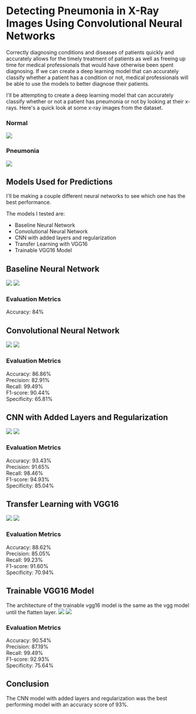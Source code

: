 # Detecting Pneumonia in X-Ray Images Using Convolutional Neural Networks

Correctly diagnosing conditions and diseases of patients quickly and accurately allows for the timely treatment of patients as well as freeing up time for medical professionals that would have otherwise been spent diagnosing. If we can create a deep learning model that can accurately classify whether a patient has a condition or not, medical professionals will be able to use the models to better diagnose their patients. 

I'll be attempting to create a deep learning model that can accurately classify whether or not a patient has pneumonia or not by looking at their x-rays. Here's a quick look at some x-ray images from the dataset.

### Normal
<img src='https://i.imgur.com/XiAsJFS.png'>

### Pneumonia
<img src='https://i.imgur.com/DCoj0cd.png'>

## Models Used for Predictions

I'll be making a couple different neural networks to see which one has the best performance. 

The models I tested are:<br>
* Baseline Neural Network
* Convolutional Neural Network
* CNN with added layers and regularization
* Transfer Learning with VGG16
* Trainable VGG16 Model

## Baseline Neural Network
<img src='https://i.imgur.com/aBVbdxV.png'>
<img src='https://i.imgur.com/uVbUkUM.png'>

### Evaluation Metrics
Accuracy: 84%

## Convolutional Neural Network
<img src='https://i.imgur.com/zTKEWdh.png'>
<img src='https://i.imgur.com/g3SqVv7.png'>

### Evaluation Metrics
Accuracy: 86.86%<br>
Precision: 82.91%<br>
Recall: 99.49%<br>
F1-score: 90.44%<br>
Specificity: 65.81%

## CNN with Added Layers and Regularization
<img src='https://i.imgur.com/Id7ZDHM.png'>
<img src='https://i.imgur.com/r1NCIdF.png'>

### Evaluation Metrics
Accuracy: 93.43%<br>
Precision: 91.65%<br>
Recall: 98.46%<br>
F1-score: 94.93%<br>
Specificity: 85.04%

## Transfer Learning with VGG16
<img src='https://i.imgur.com/CAgsGJG.png'>
<img src='https://i.imgur.com/Ssro0hP.png'>

### Evaluation Metrics
Accuracy: 88.62%<br>
Precision: 85.05%<br>
Recall: 99.23%<br>
F1-score: 91.60%<br>
Specificity: 70.94%

## Trainable VGG16 Model
The architecture of the trainable vgg16 model is the same as the vgg model until the flatten layer.
<img src='https://i.imgur.com/gy41Hew.png'>
<img src='https://i.imgur.com/otQdZHH.png'>

### Evaluation Metrics
Accuracy: 90.54%<br>
Precision: 87.19%<br>
Recall: 99.49%<br>
F1-score: 92.93%<br>
Specificity: 75.64%

## Conclusion
The CNN model with added layers and regularization was the best performing model with an accuracy score of 93%. 
